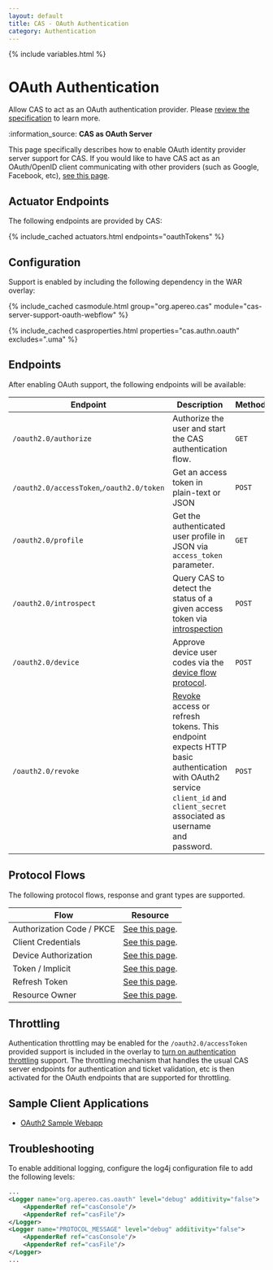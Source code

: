 ```yaml
---
layout: default
title: CAS - OAuth Authentication
category: Authentication
---
```

{% include variables.html %}


# OAuth Authentication

Allow CAS to act as an OAuth authentication provider. Please [review the specification](https://oauth.net/2/) to learn more.

<div class="alert alert-info">:information_source: <strong>CAS as OAuth Server</strong><p>This page specifically describes how to enable
OAuth identity provider server support for CAS. If you would like to have CAS act as an OAuth/OpenID client communicating with
other providers (such as Google, Facebook, etc), <a href="../integration/Delegate-Authentication.html">see this page</a>.</p></div>

## Actuator Endpoints
   
The following endpoints are provided by CAS:

{% include_cached actuators.html endpoints="oauthTokens" %}

## Configuration

Support is enabled by including the following dependency in the WAR overlay:

{% include_cached casmodule.html group="org.apereo.cas" module="cas-server-support-oauth-webflow" %}

{% include_cached casproperties.html properties="cas.authn.oauth" excludes=".uma" %}

## Endpoints

After enabling OAuth support, the following endpoints will be available:

| Endpoint                                  | Description                                                                                                                                                                                                      | Method |
|-------------------------------------------|------------------------------------------------------------------------------------------------------------------------------------------------------------------------------------------------------------------|--------|
| `/oauth2.0/authorize`                     | Authorize the user and start the CAS authentication flow.                                                                                                                                                        | `GET`  |
| `/oauth2.0/accessToken`,`/oauth2.0/token` | Get an access token in plain-text or JSON                                                                                                                                                                        | `POST` |
| `/oauth2.0/profile`                       | Get the authenticated user profile in JSON via `access_token` parameter.                                                                                                                                         | `GET`  |
| `/oauth2.0/introspect`                    | Query CAS to detect the status of a given access token via [introspection](OAuth-Authentication-TokenIntrospection.html)                                                                                         | `POST` |
| `/oauth2.0/device`                        | Approve device user codes via the [device flow protocol](https://tools.ietf.org/html/draft-denniss-oauth-device-flow).                                                                                           | `POST` |
| `/oauth2.0/revoke`                        | [Revoke](https://tools.ietf.org/html/rfc7009) access or refresh tokens. This endpoint expects HTTP basic authentication with OAuth2 service `client_id` and `client_secret` associated as username and password. | `POST` |

## Protocol Flows

The following protocol flows, response and grant types are supported.

| Flow                      | Resource                                                      | 
|---------------------------|---------------------------------------------------------------|
| Authorization Code / PKCE | [See this page](OAuth-ProtocolFlow-AuthorizationCode.html).   |
| Client Credentials        | [See this page](OAuth-ProtocolFlow-ClientCredentials.html).   |
| Device Authorization      | [See this page](OAuth-ProtocolFlow-DeviceAuthorization.html). |
| Token / Implicit          | [See this page](OAuth-ProtocolFlow-Implicit.html).            |
| Refresh Token             | [See this page](OAuth-ProtocolFlow-RefreshToken.html).        |
| Resource Owner            | [See this page](OAuth-ProtocolFlow-ResourceOwner.html).       |

## Throttling

Authentication throttling may be enabled for the `/oauth2.0/accessToken` provided support 
is included in the overlay to [turn on authentication throttling](Configuring-Authentication-Throttling.html) support. The throttling 
mechanism that handles the usual CAS server endpoints for authentication
and ticket validation, etc is then activated for the OAuth endpoints that are supported for throttling.

## Sample Client Applications

- [OAuth2 Sample Webapp](https://github.com/apereo/oauth2-sample-java-webapp)

## Troubleshooting

To enable additional logging, configure the log4j configuration file to add the following levels:

```xml
...
<Logger name="org.apereo.cas.oauth" level="debug" additivity="false">
    <AppenderRef ref="casConsole"/>
    <AppenderRef ref="casFile"/>
</Logger>
<Logger name="PROTOCOL_MESSAGE" level="debug" additivity="false">
    <AppenderRef ref="casConsole"/>
    <AppenderRef ref="casFile"/>
</Logger>
...
```
